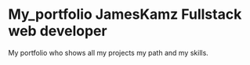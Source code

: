 # My_portfolio JamesKamz Fullstack web developer
My portfolio who shows all my projects my path and my skills.
